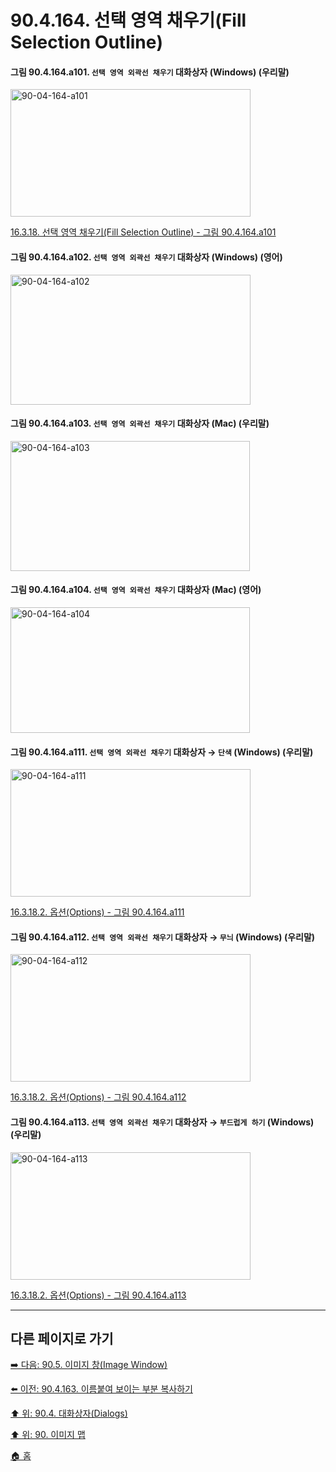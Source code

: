 # 90.4.164. 선택 영역 채우기(Fill Selection Outline)

<a id="90-04-164-a101"></a>

#### 그림 90.4.164.a101. `선택 영역 외곽선 채우기` 대화상자 (Windows) (우리말)
<img width="384" height="204" alt="90-04-164-a101" src="https://github.com/user-attachments/assets/87cacd98-87f0-4317-9eb5-cc13c6d401f2" />

[16.3.18. 선택 영역 채우기(Fill Selection Outline) - 그림 90.4.164.a101](./16-03-18-00-fill-selection-outline.md#90-04-164-a101)

<a id="90-04-164-a102"></a>

#### 그림 90.4.164.a102. `선택 영역 외곽선 채우기` 대화상자 (Windows) (영어)
<img width="384" height="208" alt="90-04-164-a102" src="https://github.com/user-attachments/assets/b16aa873-3735-4e15-8285-0cf4a87327dd" />

<a id="90-04-164-a103"></a>

#### 그림 90.4.164.a103. `선택 영역 외곽선 채우기` 대화상자 (Mac) (우리말)
<img width="383" height="208" alt="90-04-164-a103" src="https://github.com/user-attachments/assets/9cda6449-6bf3-465a-847a-02d21b04efb5" />

<a id="90-04-164-a104"></a>

#### 그림 90.4.164.a104. `선택 영역 외곽선 채우기` 대화상자 (Mac) (영어)
<img width="383" height="201" alt="90-04-164-a104" src="https://github.com/user-attachments/assets/9ffc6cb0-1cee-45c3-b265-aef20803a5c6" />

<a id="90-04-164-a111"></a>

#### 그림 90.4.164.a111. `선택 영역 외곽선 채우기` 대화상자 → `단색` (Windows) (우리말)
<img width="384" height="204" alt="90-04-164-a111" src="https://github.com/user-attachments/assets/5a565d9b-e0fe-4698-92bc-05b967e3ac64" />

[16.3.18.2. 옵션(Options) - 그림 90.4.164.a111](./16-03-18-02-options.md#90-04-164-a111)

<a id="90-04-164-a112"></a>

#### 그림 90.4.164.a112. `선택 영역 외곽선 채우기` 대화상자 → `무늬` (Windows) (우리말)
<img width="384" height="204" alt="90-04-164-a112" src="https://github.com/user-attachments/assets/4a84cf9c-b83e-4e32-8f5d-def385b5b0fd" />

[16.3.18.2. 옵션(Options) - 그림 90.4.164.a112](./16-03-18-02-options.md#90-04-164-a112)

<a id="90-04-164-a113"></a>

#### 그림 90.4.164.a113. `선택 영역 외곽선 채우기` 대화상자 → `부드럽게 하기` (Windows) (우리말)
<img width="384" height="204" alt="90-04-164-a113" src="https://github.com/user-attachments/assets/d01d0e89-2edb-4bd0-999f-b09ec60f31e1" />

[16.3.18.2. 옵션(Options) - 그림 90.4.164.a113](./16-03-18-02-options.md#90-04-164-a113)

***

## 다른 페이지로 가기

[➡️ 다음: 90.5. 이미지 창(Image Window)](./90-05-00-image_window.md)

[⬅️ 이전: 90.4.163. 이름붙여 보이는 부분 복사하기](./90-04-0163-copy_visible_named.md)

[⬆️ 위: 90.4. 대화상자(Dialogs)](./90-04-0000-dialogs.md)

[⬆️ 위: 90. 이미지 맵](./90-00-image-map.md)

[🏠 홈](./00-home.md)